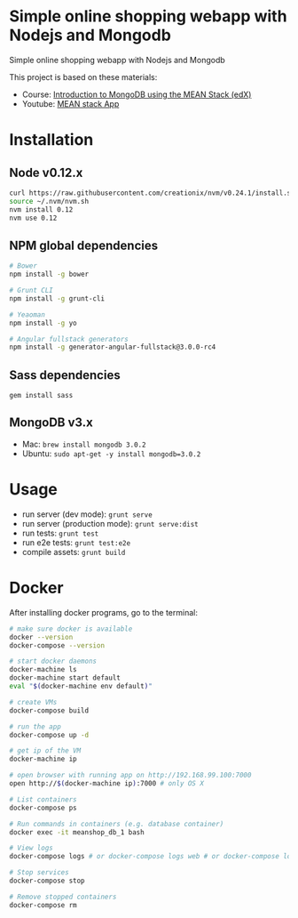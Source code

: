 # Simple online shopping webapp with Nodejs and Mongodb

Simple online shopping webapp with Nodejs and Mongodb

This project is based on these materials:
* Course:  [Introduction to MongoDB using the MEAN Stack (edX)](https://www.mooc-list.com/course/introduction-mongodb-using-mean-stack-edx)
* Youtube: [MEAN stack App](https://www.youtube.com/watch?v=wtIvu085uU0)

# Installation

## Node v0.12.x
```bash
curl https://raw.githubusercontent.com/creationix/nvm/v0.24.1/install.sh | bash
source ~/.nvm/nvm.sh
nvm install 0.12
nvm use 0.12
```

## NPM global dependencies
```bash
# Bower
npm install -g bower

# Grunt CLI
npm install -g grunt-cli

# Yeaoman
npm install -g yo

# Angular fullstack generators
npm install -g generator-angular-fullstack@3.0.0-rc4
```

## Sass dependencies
```
gem install sass
```

## MongoDB v3.x

- Mac: `brew install mongodb 3.0.2`
- Ubuntu: `sudo apt-get -y install mongodb=3.0.2`

# Usage
  - run server (dev mode): `grunt serve`
  - run server (production mode): `grunt serve:dist`
  - run tests: `grunt test`
  - run e2e tests: `grunt test:e2e`
  - compile assets: `grunt build`

# Docker
After installing docker programs, go to the terminal:

```bash
# make sure docker is available
docker --version
docker-compose --version

# start docker daemons
docker-machine ls
docker-machine start default
eval "$(docker-machine env default)"

# create VMs 
docker-compose build

# run the app
docker-compose up -d

# get ip of the VM
docker-machine ip

# open browser with running app on http://192.168.99.100:7000
open http://$(docker-machine ip):7000 # only OS X

# List containers
docker-compose ps

# Run commands in containers (e.g. database container)
docker exec -it meanshop_db_1 bash

# View logs
docker-compose logs # or docker-compose logs web # or docker-compose logs db

# Stop services
docker-compose stop

# Remove stopped containers
docker-compose rm
```
